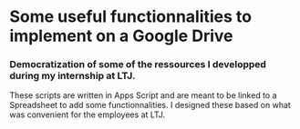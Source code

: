 # Some useful functionnalities to implement on a Google Drive

### Democratization of some of the ressources I  developped during my internship at LTJ.

These scripts are written in Apps Script and are meant to be linked to a Spreadsheet to add some functionnalities.
I designed these based on what was convenient for the employees at LTJ.
